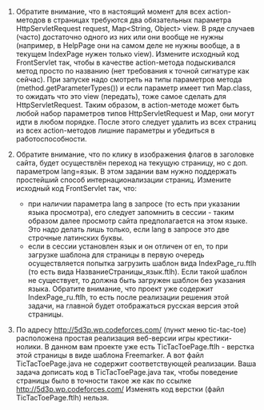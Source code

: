 1. Обратите внимание, что в настоящий момент для всех action-методов в страницах требуются два обязательных параметра HttpServletRequest request, Map<String, Object> view. В ряде случаев (часто) достаточно одного из них или они вообще не нужны (например, в HelpPage они на самом деле не нужны вообще, а в текущем IndexPage нужен только view). Измените исходный код FrontServlet так, чтобы в качестве action-метода подыскивался метод просто по названию (нет требования к точной сигнатуре как сейчас). При запуске надо смотреть на типы параметров метода (method.getParameterTypes()) и если параметр имеет тип Map.class, то ожидать что это view (передать), тоже самое сделать для HttpServletRequest. Таким образом, в action-методе может быть любой набор параметров типов HttpServletRequest и Map, они могут идти в любом порядке. После этого следует удалить из всех страниц из всех action-методов лишние параметры и убедиться в работоспособности.

2. Обратите внимание, что по клику в изображения флагов в заголовке сайта, будет осуществлён переход на текущую страницу, но с доп. параметром lang=язык. В этом задании вам нужно поддержать простейший способ интернационализации страниц. Измените исходный код FrontServlet так, что:
   - при наличии параметра lang в запросе (то есть при указании языка просмотра), его следует запомнить в сессии - таким образом далее просмотр сайта предполагается на этом языке. Это надо делать лишь только, если lang в запросе это две строчные латинских буквы.
   - если в сессии установлен язык и он отличен от en, то при загрузке шаблона для страницы в первую очередь осуществляется попытка загрузить шаблон вида IndexPage_ru.ftlh (то есть вида НазваниеСтраницы_язык.ftlh). Если такой шаблон не существует, то должна быть загружен шаблон без указания языка.
  Обратите внимание, что проект уже содержит IndexPage_ru.ftlh, то есть после реализации решения этой задачи, на главной будет отображаться русская версия этой страницы.
3. По адресу http://5d3p.wp.codeforces.com/ (пункт меню tic-tac-toe) расположена простая реализация веб-версии игры крестики-нолики. В данном вам проекте уже есть TicTacToePage.ftlh - верстка этой страницы в виде шаблона Freemarker. А вот файл TicTacToePage.java не содержит соответствующей реализации. Ваша задача дописать код в TicTacToePage.java так, чтобы поведение страницы было в точности такое же как по ссылке http://5d3p.wp.codeforces.com/ Изменять код верстки (файл TicTacToePage.ftlh) нельзя.

